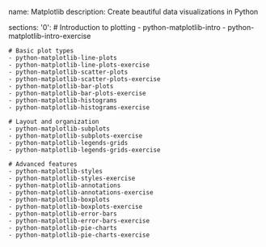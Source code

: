 name: Matplotlib
description: Create beautiful data visualizations in Python

sections:
  '0':
    # Introduction to plotting
    - python-matplotlib-intro
    - python-matplotlib-intro-exercise
    
    # Basic plot types
    - python-matplotlib-line-plots
    - python-matplotlib-line-plots-exercise    
    - python-matplotlib-scatter-plots
    - python-matplotlib-scatter-plots-exercise
    - python-matplotlib-bar-plots
    - python-matplotlib-bar-plots-exercise
    - python-matplotlib-histograms
    - python-matplotlib-histograms-exercise
    
    # Layout and organization
    - python-matplotlib-subplots
    - python-matplotlib-subplots-exercise
    - python-matplotlib-legends-grids
    - python-matplotlib-legends-grids-exercise
    
    # Advanced features
    - python-matplotlib-styles
    - python-matplotlib-styles-exercise
    - python-matplotlib-annotations
    - python-matplotlib-annotations-exercise
    - python-matplotlib-boxplots
    - python-matplotlib-boxplots-exercise
    - python-matplotlib-error-bars
    - python-matplotlib-error-bars-exercise
    - python-matplotlib-pie-charts
    - python-matplotlib-pie-charts-exercise
